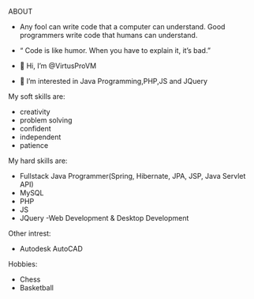 ABOUT

- Any fool can write code that a computer can understand. Good programmers write code that humans can understand.
- “ Code is like humor. When you have to explain it, it’s bad.” 

- 👋 Hi, I’m @VirtusProVM
- 👀 I’m interested in Java Programming,PHP,JS and JQuery

My soft skills are:
- creativity
- problem solving
- confident
- independent
- patience

My hard skills are:
- Fullstack Java Programmer(Spring, Hibernate, JPA, JSP, Java Servlet API)
- MySQL
- PHP
- JS
- JQuery
-Web Development & Desktop Development

Other intrest:
- Autodesk AutoCAD

Hobbies:
- Chess
- Basketball

<!---
VirtusProVM/VirtusProVM is a ✨ special ✨ repository because its `README.md` (this file) appears on your GitHub profile.
You can click the Preview link to take a look at your changes.
--->
